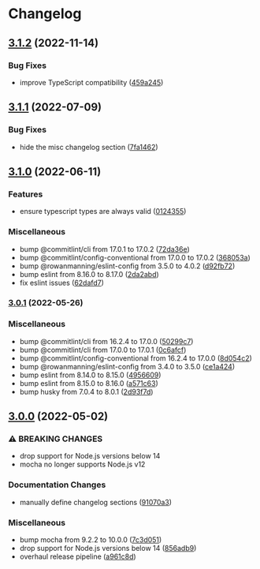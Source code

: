 # Changelog

## [3.1.2](https://github.com/rowanmanning/dates-between/compare/v3.1.1...v3.1.2) (2022-11-14)


### Bug Fixes

* improve TypeScript compatibility ([459a245](https://github.com/rowanmanning/dates-between/commit/459a2456a817da84337298630a426c712abc7c19))

## [3.1.1](https://github.com/rowanmanning/dates-between/compare/v3.1.0...v3.1.1) (2022-07-09)


### Bug Fixes

* hide the misc changelog section ([7fa1462](https://github.com/rowanmanning/dates-between/commit/7fa14623f3e5883f70cf471392d4f518cfebc00e))

## [3.1.0](https://github.com/rowanmanning/dates-between/compare/v3.0.1...v3.1.0) (2022-06-11)


### Features

* ensure typescript types are always valid ([0124355](https://github.com/rowanmanning/dates-between/commit/01243557229c84eeb4ae6ed277a545113a5aef85))


### Miscellaneous

* bump @commitlint/cli from 17.0.1 to 17.0.2 ([72da36e](https://github.com/rowanmanning/dates-between/commit/72da36e1756bd39a071824a56cc90b1e4fa94c3b))
* bump @commitlint/config-conventional from 17.0.0 to 17.0.2 ([368053a](https://github.com/rowanmanning/dates-between/commit/368053afa3a0735482d3e088ab73386d38cc000c))
* bump @rowanmanning/eslint-config from 3.5.0 to 4.0.2 ([d92fb72](https://github.com/rowanmanning/dates-between/commit/d92fb721b0942d8d7c6ec1601045d2de6e7cdc7a))
* bump eslint from 8.16.0 to 8.17.0 ([2da2abd](https://github.com/rowanmanning/dates-between/commit/2da2abda40fa43d3f3fe936f0ac18024801f0d18))
* fix eslint issues ([62dafd7](https://github.com/rowanmanning/dates-between/commit/62dafd77338b92f90c46bccca224f937f751cbb8))

### [3.0.1](https://github.com/rowanmanning/dates-between/compare/v3.0.0...v3.0.1) (2022-05-26)


### Miscellaneous

* bump @commitlint/cli from 16.2.4 to 17.0.0 ([50299c7](https://github.com/rowanmanning/dates-between/commit/50299c7bd676ea488cc549d70edc88a8adc47fe8))
* bump @commitlint/cli from 17.0.0 to 17.0.1 ([0c6afcf](https://github.com/rowanmanning/dates-between/commit/0c6afcf148eb65b04b6781cade47da290647c549))
* bump @commitlint/config-conventional from 16.2.4 to 17.0.0 ([8d054c2](https://github.com/rowanmanning/dates-between/commit/8d054c2e7f3378ca7c4109c45c9d222830e7a467))
* bump @rowanmanning/eslint-config from 3.4.0 to 3.5.0 ([ce1a424](https://github.com/rowanmanning/dates-between/commit/ce1a424fc2d9d4a9deafd016563a1fbf172ae3b3))
* bump eslint from 8.14.0 to 8.15.0 ([4956609](https://github.com/rowanmanning/dates-between/commit/495660932b282ca34b2d70fc4db0e448590a4aa2))
* bump eslint from 8.15.0 to 8.16.0 ([a571c63](https://github.com/rowanmanning/dates-between/commit/a571c63104b96c1e9410555da8ad7f25d7809025))
* bump husky from 7.0.4 to 8.0.1 ([2d93f7d](https://github.com/rowanmanning/dates-between/commit/2d93f7da2ef6f1b4f7ffb24fc821f9f16e539a0b))

## [3.0.0](https://github.com/rowanmanning/dates-between/compare/v2.1.0...v3.0.0) (2022-05-02)


### ⚠ BREAKING CHANGES

* drop support for Node.js versions below 14
* mocha no longer supports Node.js v12

### Documentation Changes

* manually define changelog sections ([91070a3](https://github.com/rowanmanning/dates-between/commit/91070a3179077850809f89767048f9804a3315c9))


### Miscellaneous

* bump mocha from 9.2.2 to 10.0.0 ([7c3d051](https://github.com/rowanmanning/dates-between/commit/7c3d05153b53e8f30e71d721fd3b8ac674673c74))
* drop support for Node.js versions below 14 ([856adb9](https://github.com/rowanmanning/dates-between/commit/856adb9d825fa68a2398e90b7fa1a86a15975b3f))
* overhaul release pipeline ([a961c8d](https://github.com/rowanmanning/dates-between/commit/a961c8d444daf719a8364fd8c813529d145a3ee7))
